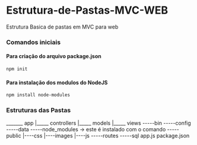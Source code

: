# Estrutura-de-Pastas-MVC-WEB
Estrutura Basica de pastas em MVC para web

### Comandos iniciais

#### Para criação do arquivo package.json
```bash
npm init
```

#### Para instalação dos modulos do NodeJS
```bash
npm install node-modules
```

### Estruturas das Pastas

_______ app
      |_____ controllers
      |_____ models
      |_____ views
-----bin
-----config
-----data
-----node_modules -> este é instalado com o comando 
-----public
      |----css
      |----images
      |----js
-----routes
-----sql
app.js
package.json